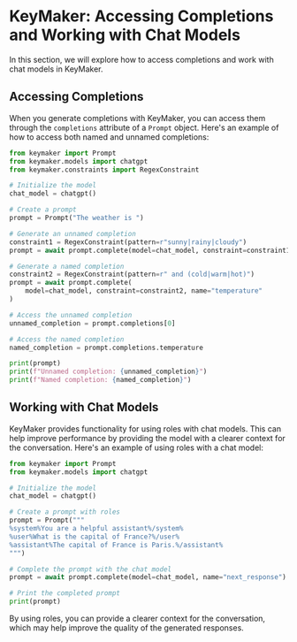 # KeyMaker: Accessing Completions and Working with Chat Models

In this section, we will explore how to access completions and work with chat models in KeyMaker.

## Accessing Completions

When you generate completions with KeyMaker, you can access them through the `completions` attribute of a `Prompt` object. Here's an example of how to access both named and unnamed completions:

```python
from keymaker import Prompt
from keymaker.models import chatgpt
from keymaker.constraints import RegexConstraint

# Initialize the model
chat_model = chatgpt()

# Create a prompt
prompt = Prompt("The weather is ")

# Generate an unnamed completion
constraint1 = RegexConstraint(pattern=r"sunny|rainy|cloudy")
prompt = await prompt.complete(model=chat_model, constraint=constraint1)

# Generate a named completion
constraint2 = RegexConstraint(pattern=r" and (cold|warm|hot)")
prompt = await prompt.complete(
    model=chat_model, constraint=constraint2, name="temperature"
)

# Access the unnamed completion
unnamed_completion = prompt.completions[0]

# Access the named completion
named_completion = prompt.completions.temperature

print(prompt)
print(f"Unnamed completion: {unnamed_completion}")
print(f"Named completion: {named_completion}")
```

## Working with Chat Models

KeyMaker provides functionality for using roles with chat models. This can help improve performance by providing the model with a clearer context for the conversation. Here's an example of using roles with a chat model:

```python
from keymaker import Prompt
from keymaker.models import chatgpt

# Initialize the model
chat_model = chatgpt()

# Create a prompt with roles
prompt = Prompt("""
%system%You are a helpful assistant%/system%
%user%What is the capital of France?%/user%
%assistant%The capital of France is Paris.%/assistant%
""")

# Complete the prompt with the chat model
prompt = await prompt.complete(model=chat_model, name="next_response")

# Print the completed prompt
print(prompt)
```

By using roles, you can provide a clearer context for the conversation, which may help improve the quality of the generated responses.